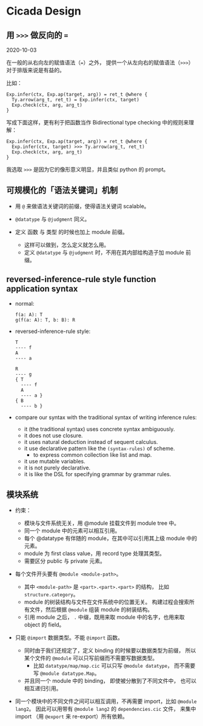 # Cicada Design

## 用 `>>>` 做反向的 `=`

2020-10-03

在一般的从右向左的赋值语法（`=`）之外，
提供一个从左向右的赋值语法（`>>>`）对于排版来说是有益的。

比如：

``` cicada
Exp.infer(ctx, Exp.ap(target, arg)) = ret_t @where {
  Ty.arrow(arg_t, ret_t) = Exp.infer(ctx, target)
  Exp.check(ctx, arg, arg_t)
}
```

写成下面这样，更有利于把函数当作
Bidirectional type checking 中的规则来理解：

``` cicada
Exp.infer(ctx, Exp.ap(target, arg)) = ret_t @where {
  Exp.infer(ctx, target) >>> Ty.arrow(arg_t, ret_t)
  Exp.check(ctx, arg, arg_t)
}
```

我选取 `>>>` 是因为它的像形意义明显，并且类似 python 的 prompt。

## 可规模化的「语法关键词」机制

- 用 `@` 来做语法关键词的前缀，使得语法关键词 scalable。

- `@datatype` 与 `@judgment` 同义。

- 定义 函数 与 类型 的时候也加上 module 前缀。
  - 这样可以做到，怎么定义就怎么用。
  - 定义 `@datatype` 与 `@judgment` 时，不用在其内部给构造子加 module 前缀。

## reversed-inference-rule style function application syntax

- normal:
  ``` cicada
  f(a: A): T
  g(f(a: A): T, b: B): R
  ```

- reversed-inference-rule style:
  ``` cicada
  T
  ---- f
  A
  ---- a

  R
  ---- g
  { T
    ---- f
    A
    ---- a }
  { B
    ---- b }
  ```

- compare our syntax with the traditional syntax of writing inference rules:
  - it (the traditional syntax) uses concrete syntax ambiguously.
  - it does not use closure.
  - it uses natural deduction instead of sequent calculus.
  - it use declarative pattern like the `(syntax-rules)` of scheme.
    - to express common collection like list and map.
  - it use mutable variables.
  - it is not purely declarative.
  - it is like the DSL for specifying grammar by grammar rules.

## 模块系统

- 约束：
  - 模块与文件系统无关，用 @module 挂载文件到 module tree 中。
  - 同一个 module 中的元素可以相互引用。
  - 每个 @datatype 有伴随的 module，在其中可以引用其上级 module 中的元素。
  - module 为 first class value，用 record type 处理其类型。
  - 需要区分 public 与 private 元素。

- 每个文件开头要有 `@module <module-path>`。
  - 其中 `<module-path>` 是 `<part>.<part>.<part>` 的结构，
    比如 `structure.category`。
  - module 的树装结构与文件在文件系统中的位置无关。
    构建过程会搜索所有文件，然后根据 `@module` 组装 module 的树装结构。
  - 引用 module 之后， `.` 中缀，既用来取 module 中的名字，也用来取 object 的 field。

- 只能 `@import` 数据类型。不能 `@import` 函数。
  - 同时由于我们还规定了，定义 binding 的时候要以数据类型为前缀，
    所以某个文件的 `@module` 可以只写前缀而不需要写数据类型。
    - 比如 `datatype/map/map.cic` 可以只写 `@module datatype`，
      而不需要写 `@module datatype.Map`。
  - 并且同一个 module 中的 binding，
    即使被分散到了不同文件中，
    也可以相互递归引用。

- 同一个模块中的不同文件之间可以相互调用，不再需要 import，比如 `@module lang2`。
  因此可以用带有 `@module lang2` 的 `dependencies.cic` 文件，
  来集中 import （用 `@export` 来 re-export）所有依赖。
